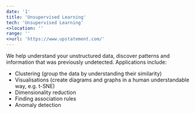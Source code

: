 ```yaml
---
date: '1'
title: 'Unsupervised Learning'
tech: 'Unsupervised Learning'
<>location: ''
range: ''
<>url: 'https://www.upstatement.com/'
---
```

We help understand your unstructured data, discover patterns and information that was previously undetected. Applications include:
- Clustering (group the data by understanding their similarity)
- Visualisations (create diagrams and graphs in a human understandable way, e.g. t-SNE)
- Dimensionality reduction
- Finding association rules
- Anomaly detection
